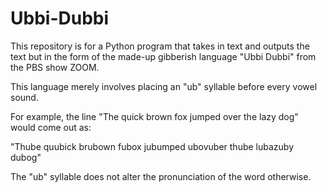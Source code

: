 # Ubbi-Dubbi

This repository is for a Python program that takes in text and outputs the text but in the form 
of the made-up gibberish language "Ubbi Dubbi" from the PBS show ZOOM.

This language merely involves placing an "ub" syllable before every vowel sound.

For example, the line "The quick brown fox jumped over the lazy dog" would come out as:

  "Thube quubick brubown fubox jubumped ubovuber thube lubazuby dubog"
  
  The "ub" syllable does not alter the pronunciation of the word otherwise.
  
  


